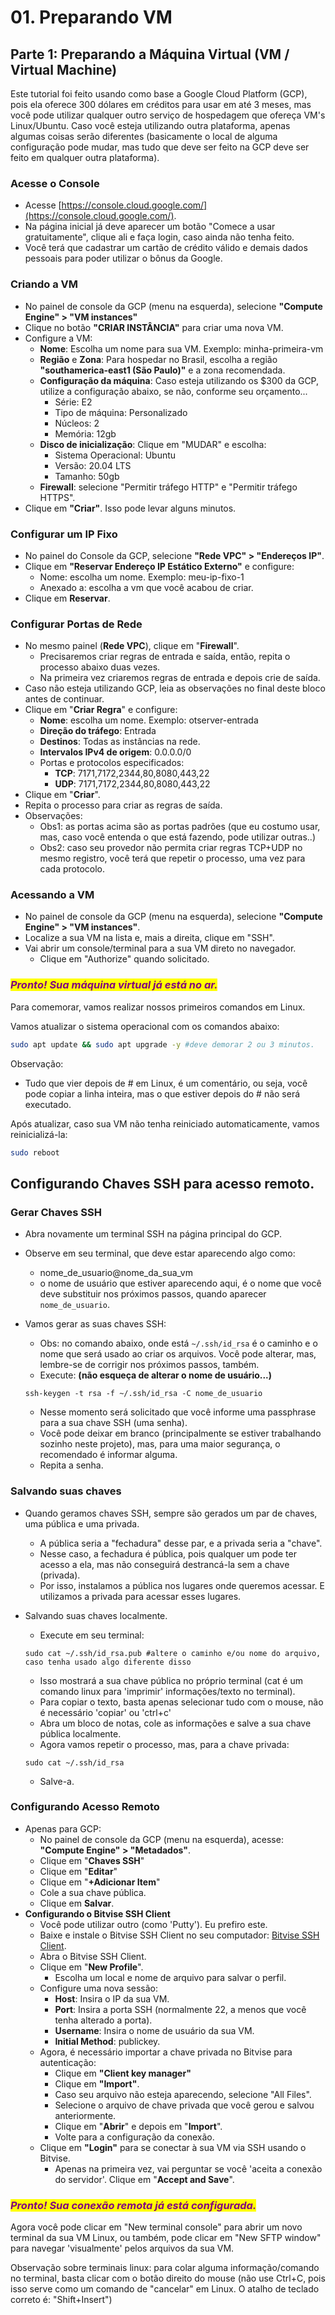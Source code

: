 # 01. Preparando VM

## Parte 1: Preparando a Máquina Virtual (VM / Virtual Machine)

Este tutorial foi feito usando como base a Google Cloud Platform (GCP), pois ela oferece 300 dólares em créditos para usar em até 3 meses, mas você pode utilizar qualquer outro serviço de hospedagem que ofereça VM's Linux/Ubuntu. Caso você esteja utilizando outra plataforma, apenas algumas coisas serão diferentes (basicamente o local de alguma configuração pode mudar, mas tudo que deve ser feito na GCP deve ser feito em qualquer outra plataforma).

### Acesse o Console

* Acesse [https://console.cloud.google.com/](https://console.cloud.google.com/).
* Na página inicial já deve aparecer um botão "Comece a usar gratuitamente", clique ali e faça login, caso ainda não tenha feito.
* Você terá que cadastrar um cartão de crédito válido e demais dados pessoais para poder utilizar o bônus da Google.

### Criando a VM

* No painel de console da GCP (menu na esquerda), selecione **"Compute Engine" > "VM instances"**
* Clique no botão **"CRIAR INSTÂNCIA"** para criar uma nova VM.
* Configure a VM:
  * **Nome**: Escolha um nome para sua VM. Exemplo: minha-primeira-vm
  * **Região** e **Zona**: Para hospedar no Brasil, escolha a região **"southamerica-east1 (São Paulo)"** e a zona recomendada.
  * **Configuração da máquina**: Caso esteja utilizando os $300 da GCP, utilize a configuração abaixo, se não, conforme seu orçamento...
    * Série: E2
    * Tipo de máquina: Personalizado
    * Núcleos: 2
    * Memória: 12gb
  * **Disco de inicialização**: Clique em "MUDAR" e escolha:
    * Sistema Operacional: Ubuntu
    * Versão: 20.04 LTS
    * Tamanho: 50gb
  * **Firewall**: selecione "Permitir tráfego HTTP" e "Permitir tráfego HTTPS".
* Clique em **"Criar"**. Isso pode levar alguns minutos.

### Configurar um IP Fixo

* No painel do Console da GCP, selecione **"Rede VPC" > "Endereços IP"**.
* Clique em **"Reservar Endereço IP Estático Externo"** e configure:
  * Nome: escolha um nome. Exemplo: meu-ip-fixo-1
  * Anexado a: escolha a vm que você acabou de criar.
* Clique em **Reservar**.

### Configurar Portas de Rede

* No mesmo painel (**Rede VPC**), clique em "**Firewall**".
  * Precisaremos criar regras de entrada e saída, então, repita o processo abaixo duas vezes.
  * Na primeira vez criaremos regras de entrada e depois crie de saída.
* Caso não esteja utilizando GCP, leia as observações no final deste bloco antes de continuar.
* Clique em "**Criar Regra**" e configure:
  * **Nome**: escolha um nome. Exemplo: otserver-entrada
  * **Direção do tráfego**: Entrada
  * **Destinos**: Todas as instâncias na rede.
  * **Intervalos IPv4 de origem**: 0.0.0.0/0
  * Portas e protocolos especificados:
    * **TCP**: 7171,7172,2344,80,8080,443,22
    * **UDP**: 7171,7172,2344,80,8080,443,22
* Clique em "**Criar**".
* Repita o processo para criar as regras de saída.
* Observações:
  * Obs1: as portas acima são as portas padrões (que eu costumo usar, mas, caso você entenda o que está fazendo, pode utilizar outras..)
  * Obs2: caso seu provedor não permita criar regras TCP+UDP no mesmo registro, você terá que repetir o processo, uma vez para cada protocolo.

### Acessando a VM

* No painel de console da GCP (menu na esquerda), selecione **"Compute Engine" > "VM instances"**.
* Localize a sua VM na lista e, mais a direita, clique em "SSH".
* Vai abrir um console/terminal para a sua VM direto no navegador.
  * Clique em "Authorize" quando solicitado.

### _<mark style="color:purple;">Pronto! Sua máquina virtual já está no ar.</mark>_

Para comemorar, vamos realizar nossos primeiros comandos em Linux.

Vamos atualizar o sistema operacional com os comandos abaixo:

```bash
sudo apt update && sudo apt upgrade -y #deve demorar 2 ou 3 minutos.
```

Observação:

* Tudo que vier depois de # em Linux, é um comentário, ou seja, você pode copiar a linha inteira, mas o que estiver depois do # não será executado.

Após atualizar, caso sua VM não tenha reiniciado automaticamente, vamos reinicializá-la:

```bash
sudo reboot
```

## Configurando Chaves SSH para acesso remoto.

### Gerar Chaves SSH

* Abra novamente um terminal SSH na página principal do GCP.
* Observe em seu terminal, que deve estar aparecendo algo como:
  * nome\_de\_usuario@nome\_da\_sua\_vm
  * o nome de usuário que estiver aparecendo aqui, é o nome que você deve substituir nos próximos passos, quando aparecer `nome_de_usuario`.
*   Vamos gerar as suas chaves SSH:

    * Obs: no comando abaixo, onde está `~/.ssh/id_rsa` é o caminho e o nome que será usado ao criar os arquivos. Você pode alterar, mas, lembre-se de corrigir nos próximos passos, também.
    * Execute: **(não esqueça de alterar o nome de usuário...)**

    ```shell
    ssh-keygen -t rsa -f ~/.ssh/id_rsa -C nome_de_usuario
    ```

    * Nesse momento será solicitado que você informe uma passphrase para a sua chave SSH (uma senha).
    * Você pode deixar em branco (principalmente se estiver trabalhando sozinho neste projeto), mas, para uma maior segurança, o recomendado é informar alguma.
    * Repita a senha.

### Salvando suas chaves

* Quando geramos chaves SSH, sempre são gerados um par de chaves, uma pública e uma privada.
  * A pública seria a "fechadura" desse par, e a privada seria a "chave".
  * Nesse caso, a fechadura é pública, pois qualquer um pode ter acesso a ela, mas não conseguirá destrancá-la sem a chave (privada).
  * Por isso, instalamos a pública nos lugares onde queremos acessar. E utilizamos a privada para acessar esses lugares.
*   Salvando suas chaves localmente.

    * Execute em seu terminal:

    ```shell
    sudo cat ~/.ssh/id_rsa.pub #altere o caminho e/ou nome do arquivo, caso tenha usado algo diferente disso
    ```

    * Isso mostrará a sua chave pública no próprio terminal (cat é um comando linux para 'imprimir' informações/texto no terminal).
    * Para copiar o texto, basta apenas selecionar tudo com o mouse, não é necessário 'copiar' ou 'ctrl+c'
    * Abra um bloco de notas, cole as informações e salve a sua chave pública localmente.
    * Agora vamos repetir o processo, mas, para a chave privada:

    ```shell
    sudo cat ~/.ssh/id_rsa
    ```

    * Salve-a.

### Configurando Acesso Remoto

* Apenas para GCP:
  * No painel de console da GCP (menu na esquerda), acesse: **"Compute Engine" > "Metadados"**.
  * Clique em "**Chaves SSH**"
  * Clique em "**Editar**"
  * Clique em "**+Adicionar Item**"
  * Cole a sua chave pública.
  * Clique em **Salvar**.
* **Configurando o Bitvise SSH Client**
  * Você pode utilizar outro (como 'Putty'). Eu prefiro este.
  * Baixe e instale o Bitvise SSH Client no seu computador: [Bitvise SSH Client](https://www.bitvise.com/ssh-client-download).
  * Abra o Bitvise SSH Client.
  * Clique em "**New Profile**".
    * Escolha um local e nome de arquivo para salvar o perfil.
  * Configure uma nova sessão:
    * **Host**: Insira o IP da sua VM.
    * **Port**: Insira a porta SSH (normalmente 22, a menos que você tenha alterado a porta).
    * **Username**: Insira o nome de usuário da sua VM.
    * **Initial Method**: publickey.
  * Agora, é necessário importar a chave privada no Bitvise para autenticação:
    * Clique em **"Client key manager"**
    * Clique em **"Import"**.
    * Caso seu arquivo não esteja aparecendo, selecione "All Files".
    * Selecione o arquivo de chave privada que você gerou e salvou anteriormente.
    * Clique em "**Abrir**" e depois em "**Import**".
    * Volte para a configuração da conexão.
  * Clique em **"Login"** para se conectar à sua VM via SSH usando o Bitvise.
    * Apenas na primeira vez, vai perguntar se você 'aceita a conexão do servidor'. Clique em "**Accept and Save**".

### _<mark style="color:purple;">Pronto! Sua conexão remota já está configurada.</mark>_

Agora você pode clicar em "New terminal console" para abrir um novo terminal da sua VM Linux, ou também, pode clicar em "New SFTP window" para navegar 'visualmente' pelos arquivos da sua VM.

Observação sobre terminais linux: para colar alguma informação/comando no terminal, basta clicar com o botão direito do mouse (não use Ctrl+C, pois isso serve como um comando de "cancelar" em Linux. O atalho de teclado correto é: "Shift+Insert")
